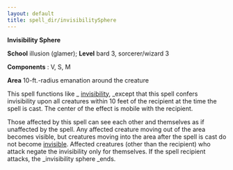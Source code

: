 ```yaml
---
layout: default
title: spell_dir/invisibilitySphere
---
```

 **Invisibility Sphere**

**School** illusion (glamer); **Level** bard 3, sorcerer/wizard 3

**Components** : V, S, M

**Area** 10-ft.-radius emanation around the creature

This spell functions like _ [invisibility](invisibility#_invisibility), _except that this spell confers invisibility upon all creatures within 10 feet of the recipient at the time the spell is cast. The center of the effect is mobile with the recipient.

Those affected by this spell can see each other and themselves as if unaffected by the spell. Any affected creature moving out of the area becomes visible, but creatures moving into the area after the spell is cast do not become [invisible](../glossary#_invisible). Affected creatures (other than the recipient) who attack negate the invisibility only for themselves. If the spell recipient attacks, the _invisibility sphere _ends.

